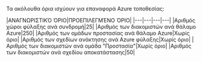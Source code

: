 <properties
   pageTitle="Επαναφορά τοποθεσίας τα όρια πίνακα"
   description="Περιγράφει τα όρια του συστήματος για την ανάκτηση της τοποθεσίας."
   services="site recovery"
   documentationCenter="NA"
   authors="csilauraa"
   manager="jwhit"
   editor="" />
<tags
   ms.service="site recovery"
   ms.devlang="NA"
   ms.topic="article"
   ms.tgt_pltfrm="NA"
   ms.workload="TBD"
   ms.date="07/06/2015"
   ms.author="lauraa" />


Τα ακόλουθα όρια ισχύουν για επαναφορά Azure τοποθεσίας:


|ΑΝΑΓΝΩΡΙΣΤΙΚΌ ΌΡΙΟ|ΠΡΟΕΠΙΛΕΓΜΈΝΟ ΌΡΙΟ|
|---|---|---|---|
|Αριθμός χώροι φύλαξης ανά συνδρομή|25|
|Αριθμός των διακομιστών ανά θάλαμο Azure|250|
|Αριθμός των ομάδων προστασίας ανά θάλαμο Azure|Χωρίς όριο|
|Αριθμός των σχεδίων ανάκτησης ανά Azure φύλαξης|Χωρίς όριο|
|Αριθμός των διακομιστών ανά ομάδα "Προστασία"|Χωρίς όριο|
|Αριθμός των διακομιστών ανά σχεδίου αποκατάστασης|50|
